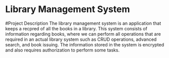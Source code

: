 # Library Management System

#Project Description
The library management system is an application that keeps a recpred of all the books in a library. 
This system consists of information regarding books, where we can perform all operations that are required in an actual library system such as CRUD operations, advanced search, and book issuing. 
The information stored in the system is encrypted and also requires authorization to perform some tasks. 


